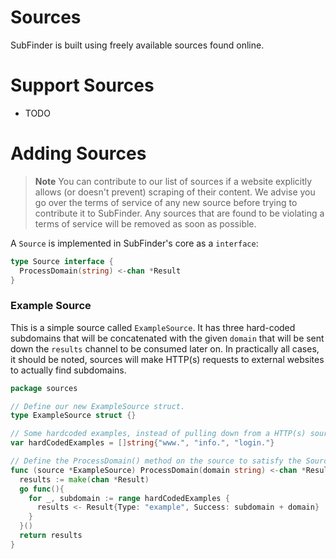 # Sources
SubFinder is built using freely available sources found online.

# Support Sources
* TODO

# Adding Sources
> **Note** You can contribute to our list of sources if a website explicitly allows (or doesn't prevent) scraping of their content. We advise you go over the terms of service of any new source before trying to contribute it to SubFinder. Any sources that are found to be violating a terms of service will be removed as soon as possible.

A `Source` is implemented in SubFinder's core as a `interface`:
```go
type Source interface {
  ProcessDomain(string) <-chan *Result
}
```

### Example Source
This is a simple source called `ExampleSource`. It has three hard-coded subdomains that will be concatenated with the given `domain` that will be sent down the `results` channel to be consumed later on. In practically all cases, it should be noted, sources will make HTTP(s) requests to external websites to actually find subdomains.
```go
package sources 

// Define our new ExampleSource struct.
type ExampleSource struct {}

// Some hardcoded examples, instead of pulling down from a HTTP(s) source.
var hardCodedExamples = []string{"www.", "info.", "login."}

// Define the ProcessDomain() method on the source to satisfy the Source interface.
func (source *ExampleSource) ProcessDomain(domain string) <-chan *Result {
  results := make(chan *Result)
  go func(){
    for _, subdomain := range hardCodedExamples {
      results <- Result{Type: "example", Success: subdomain + domain}
    }
  }()
  return results
}
```


